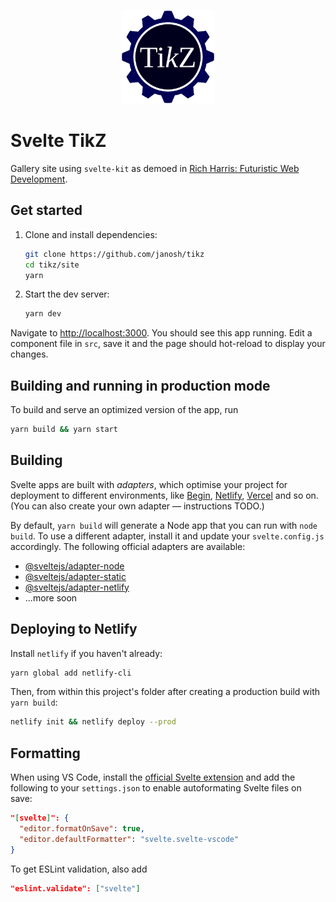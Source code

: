 <p align="center">
  <img src="static/favicon.svg" alt="TikZ" height=150>
</p>

# Svelte TikZ

Gallery site using `svelte-kit` as demoed in [Rich Harris: Futuristic Web Development](https://youtu.be/qSfdtmcZ4d0).

## Get started

1. Clone and install dependencies:

   ```sh
   git clone https://github.com/janosh/tikz
   cd tikz/site
   yarn
   ```

2. Start the dev server:

   ```sh
   yarn dev
   ```

Navigate to <http://localhost:3000>. You should see this app running. Edit a component file in `src`, save it and the page should hot-reload to display your changes.

## Building and running in production mode

To build and serve an optimized version of the app, run

```sh
yarn build && yarn start
```

## Building

Svelte apps are built with _adapters_, which optimise your project for deployment to different environments, like [Begin](https://begin.com), [Netlify](https://netlify.com), [Vercel](https://vercel.com) and so on. (You can also create your own adapter — instructions TODO.)

By default, `yarn build` will generate a Node app that you can run with `node build`. To use a different adapter, install it and update your `svelte.config.js` accordingly. The following official adapters are available:

- [@sveltejs/adapter-node](https://github.com/sveltejs/kit/tree/master/packages/adapter-node)
- [@sveltejs/adapter-static](https://github.com/sveltejs/kit/tree/master/packages/adapter-static)
- [@sveltejs/adapter-netlify](https://github.com/sveltejs/kit/tree/master/packages/adapter-netlify)
- ...more soon

## Deploying to Netlify

Install `netlify` if you haven't already:

```sh
yarn global add netlify-cli
```

Then, from within this project's folder after creating a production build with `yarn build`:

```sh
netlify init && netlify deploy --prod
```

## Formatting

When using VS Code, install the [official Svelte extension](https://marketplace.visualstudio.com/items?itemName=svelte.svelte-vscode) and add the following to your `settings.json` to enable autoformating Svelte files on save:

```json
"[svelte]": {
  "editor.formatOnSave": true,
  "editor.defaultFormatter": "svelte.svelte-vscode"
}
```

To get ESLint validation, also add

```json
"eslint.validate": ["svelte"]
```
